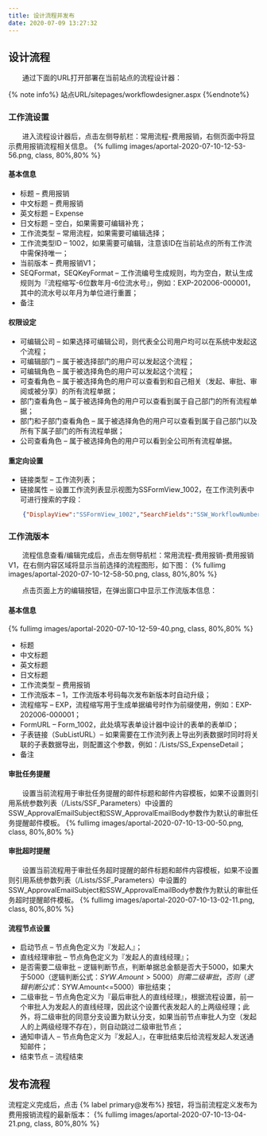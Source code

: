 ```yaml
---
title: 设计流程并发布
date: 2020-07-09 13:27:32
---
```


## 设计流程
&emsp;&emsp;通过下面的URL打开部署在当前站点的流程设计器：

{% note info%}
    站点URL/sitepages/workflowdesigner.aspx
{%endnote%}

### 工作流设置

&emsp;&emsp;进入流程设计器后，点击左侧导航栏：常用流程-费用报销，右侧页面中将显示费用报销流程相关信息。
{% fullimg images/aportal-2020-07-10-12-53-56.png,  class, 80%,80% %}

#### 基本信息

* 标题 – 费用报销
* 中文标题 – 费用报销
* 英文标题 – Expense
* 日文标题 – 空白，如果需要可编辑补充；
* 工作流类型 – 常用流程，如果需要可编辑选择；
* 工作流类型ID – 1002，如果需要可编辑，注意该ID在当前站点的所有工作流中需保持唯一；
* 当前版本 – 费用报销V1；
* SEQFormat，SEQKeyFormat – 工作流编号生成规则，均为空白，默认生成规则为『流程缩写-6位数年月-6位流水号』，例如：EXP-202006-000001，其中的流水号以年月为单位进行重置；
* 备注

#### 权限设定

* 可编辑公司 – 如果选择可编辑公司，则代表全公司用户均可以在系统中发起这个流程；
* 可编辑部门 – 属于被选择部门的用户可以发起这个流程；
* 可编辑角色 – 属于被选择角色的用户可以发起这个流程；
* 可查看角色 – 属于被选择角色的用户可以查看到和自己相关（发起、审批、审阅或被分享）的所有流程单据；
* 部门查看角色 – 属于被选择角色的用户可以查看到属于自己部门的所有流程单据；
* 部门和子部门查看角色 – 属于被选择角色的用户可以查看到属于自己部门以及所有下属子部门的所有流程单据；
* 公司查看角色 – 属于被选择角色的用户可以看到全公司所有流程单据。

#### 重定向设置

* 链接类型 – 工作流列表；
* 链接属性 – 设置工作流列表显示视图为SSFormView_1002，在工作流列表中可进行搜索的字段：
```json
    {"DisplayView":"SSFormView_1002","SearchFields":"SSW_WorkflowNumber,SSW_Applicant_Text,SSW_CurrentStatus_Text,Title"}
```

### 工作流版本

&emsp;&emsp;流程信息查看/编辑完成后，点击左侧导航栏：常用流程-费用报销-费用报销V1，在右侧内容区域将显示当前选择的流程图形，如下图：
{% fullimg images/aportal-2020-07-10-12-58-50.png,  class, 80%,80% %}

&emsp;&emsp;点击页面上方的编辑按钮，在弹出窗口中显示工作流版本信息：

#### 基本信息

{% fullimg images/aportal-2020-07-10-12-59-40.png,  class, 80%,80% %}
* 标题
* 中文标题
* 英文标题
* 日文标题
* 工作流类型 – 费用报销
* 工作流版本 – 1，工作流版本号码每次发布新版本时自动升级；
* 流程缩写 – EXP，流程缩写用于生成单据编号时作为前缀使用，例如：EXP-202006-000001；
* FormURL – Form_1002，此处填写表单设计器中设计的表单的表单ID；
* 子表链接（SubListURL）– 如果需要在工作流列表上导出列表数据时同时将关联的子表数据导出，则配置这个参数，例如：/Lists/SS_ExpenseDetail；
* 备注

#### 审批任务提醒

&emsp;&emsp;设置当前流程用于审批任务提醒的邮件标题和邮件内容模板，如果不设置则引用系统参数列表（/Lists/SSF_Parameters）中设置的SSW_ApprovalEmailSubject和SSW_ApprovalEmailBody参数作为默认的审批任务提醒邮件模板。
{% fullimg images/aportal-2020-07-10-13-00-50.png,  class, 80%,80% %}

#### 审批超时提醒

&emsp;&emsp;设置当前流程用于审批任务超时提醒的邮件标题和邮件内容模板，如果不设置则引用系统参数列表（/Lists/SSF_Parameters）中设置的SSW_ApprovalEmailSubject和SSW_ApprovalEmailBody参数作为默认的审批任务超时提醒邮件模板。
{% fullimg images/aportal-2020-07-10-13-02-11.png,  class, 80%,80% %}

#### 流程节点设置

* 启动节点 – 节点角色定义为『发起人』；
* 直线经理审批 – 节点角色定义为『发起人的直线经理』；
* 是否需要二级审批 – 逻辑判断节点，判断单据总金额是否大于5000，如果大于5000（逻辑判断公式：$SYW.Amount>5000）则需二级审批，否则（逻辑判断公式：$SYW.Amount<=5000）审批结束；
* 二级审批 – 节点角色定义为『最后审批人的直线经理』，根据流程设置，前一个审批人为发起人的直线经理，因此这个设置代表发起人的上两级经理；此外，将二级审批的同意分支设置为默认分支，如果当前节点审批人为空（发起人的上两级经理不存在），则自动跳过二级审批节点；
* 通知申请人 – 节点角色定义为『发起人』，在审批结束后给流程发起人发送通知邮件；
* 结束节点 – 流程结束

## 发布流程

流程定义完成后，点击 {% label primary@发布%} 按钮，将当前流程定义发布为费用报销流程的最新版本：
{% fullimg images/aportal-2020-07-10-13-04-21.png,  class, 80%,80% %}